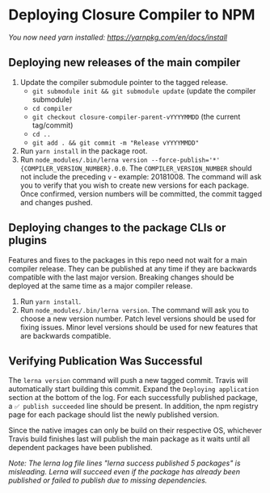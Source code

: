 # Deploying Closure Compiler to NPM

*You now need yarn installed: https://yarnpkg.com/en/docs/install*

## Deploying new releases of the main compiler

 1. Update the compiler submodule pointer to the tagged release.
     * `git submodule init && git submodule update` (update the compiler submodule)
     * `cd compiler`
     * `git checkout closure-compiler-parent-vYYYYMMDD` (the current tag/commit)
     * `cd ..`
     * `git add . && git commit -m "Release vYYYYMMDD"`
 2. Run `yarn install` in the package root.
 3. Run `node_modules/.bin/lerna version --force-publish='*' {COMPILER_VERSION_NUMBER}.0.0`.
    The `COMPILER_VERSION_NUMBER` should not include the preceding `v` - example: 20181008.
    The command will ask you to verify that you wish to create new versions for each package.
    Once confirmed, version numbers will be committed, the commit tagged and changes pushed.

## Deploying changes to the package CLIs or plugins

Features and fixes to the packages in this repo need not wait for a main compiler release.
They can be published at any time if they are backwards compatible with the last major version.
Breaking changes should be deployed at the same time as a major compiler release.

 1. Run `yarn install`.
 2. Run `node_modules/.bin/lerna version`.
    The command will ask you to choose a new version number.
    Patch level versions should be used for fixing issues.
    Minor level versions should be used for new features that are backwards compatible.
    
## Verifying Publication Was Successful

The `lerna version` command will push a new tagged commit. Travis will automatically start building
this commit. Expand the `Deploying application` section at the bottom of the log. For each
successfully published package, a `✅ publish succeeded` line should be present. In addition,
the npm registry page for each package should list the newly published version.

Since the native images can only be build on their respective OS, whichever Travis build
finishes last will publish the main package as it waits until all dependent packages have
been published.

*Note: The lerna log file lines "lerna success published 5 packages" is misleading. Lerna will
succeed even if the package has already been published or failed to publish due to missing
dependencies.*
